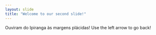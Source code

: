 ```yaml
---
layout: slide
title: "Welcome to our second slide!"
---
```

Ouviram do Ipiranga às margens plácidas!
Use the left arrow to go back!
